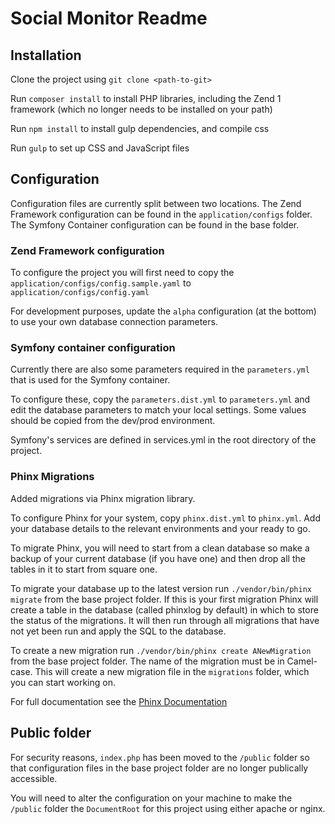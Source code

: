 # Social Monitor Readme

## Installation

Clone the project using `git clone <path-to-git>`

Run `composer install` to install PHP libraries, including the Zend 1 framework (which no longer needs to be installed on your path)

Run `npm install` to install gulp dependencies, and compile css

Run `gulp` to set up CSS and JavaScript files

## Configuration

Configuration files are currently split between two locations. The Zend Framework configuration can be found in the `application/configs` folder. The Symfony Container configuration can be found in the base folder.

### Zend Framework configuration

To configure the project you will first need to copy the `application/configs/config.sample.yaml` to `application/configs/config.yaml`

For development purposes, update the `alpha` configuration (at the bottom) to use your own database connection parameters.

### Symfony container configuration

Currently there are also some parameters required in the `parameters.yml` that is used for the Symfony container.

To configure these, copy the `parameters.dist.yml` to `parameters.yml` and edit the database parameters to match your local settings. Some values should be copied from the dev/prod environment.

Symfony's services are defined in services.yml in the root directory of the project.

### Phinx Migrations

Added migrations via Phinx migration library.

To configure Phinx for your system, copy `phinx.dist.yml` to `phinx.yml`. Add your database details to the relevant environments and your ready to go.

To migrate Phinx, you will need to start from a clean database so make a backup of your current database (if you have one) and then drop all the tables in it to start from square one.

To migrate your database up to the latest version run `./vendor/bin/phinx migrate` from the base project folder. If this is your first migration Phinx will create a table in the database (called phinxlog by default) in which to store the status of the migrations. It will then run through all migrations that have not yet been run and apply the SQL to the database.

To create a new migration run `./vendor/bin/phinx create ANewMigration` from the base project folder. The name of the migration must be in Camel-case. This will create a new migration file in the `migrations` folder, which you can start working on.

For full documentation see the [Phinx Documentation](http://docs.phinx.org/en/latest/)

## Public folder

For security reasons, `index.php` has been moved to the `/public` folder so that configuration files in the base project folder are no longer publically accessible.

You will need to alter the configuration on your machine to make the `/public` folder the `DocumentRoot` for this project using either apache or nginx.